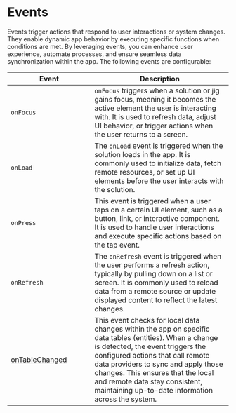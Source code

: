 # Events

Events trigger actions that respond to user interactions or system changes. They enable dynamic app behavior by executing specific functions when conditions are met. By leveraging events, you can enhance user experience, automate processes, and ensure seamless data synchronization within the app. The following events are configurable:

<table><thead><tr><th width="174.53125">Event</th><th>Description</th></tr></thead><tbody><tr><td><code>onFocus</code></td><td><code>onFocus</code> triggers when a solution or jig gains focus, meaning it becomes the active element the user is interacting with. It is used to refresh data, adjust UI behavior, or trigger actions when the user returns to a screen.</td></tr><tr><td><code>onLoad</code></td><td>The <code>onLoad</code> event is triggered when the solution loads in the app. It is commonly used to initialize data, fetch remote resources, or set up UI elements before the user interacts with the solution.</td></tr><tr><td><code>onPress</code></td><td>This event is triggered when a user taps on a certain UI element, such as a button, link, or interactive component. It is used to handle user interactions and execute specific actions based on the tap event.</td></tr><tr><td><code>onRefresh</code></td><td>The <code>onRefresh</code> event is triggered when the user performs a refresh action, typically by pulling down on a list or screen. It is commonly used to reload data from a remote source or update displayed content to reflect the latest changes.</td></tr><tr><td><a href="Events/onTableChange.md">onTableChanged</a></td><td>This event checks for local data changes within the app on specific data tables (entities). When a change is detected, the event triggers the configured actions that call remote data providers to sync and apply those changes. This ensures that the local and remote data stay consistent, maintaining up-to-date information across the system.</td></tr></tbody></table>
